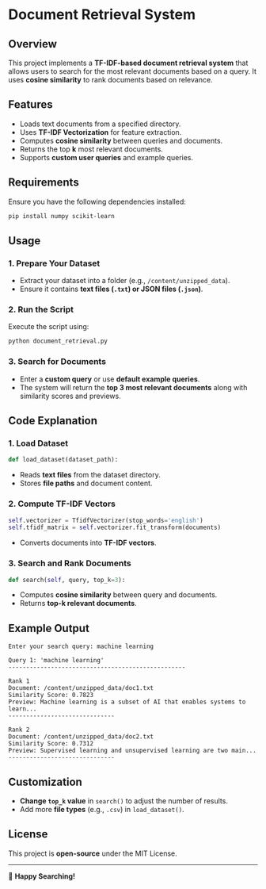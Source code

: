 # Document Retrieval System

## Overview
This project implements a **TF-IDF-based document retrieval system** that allows users to search for the most relevant documents based on a query. It uses **cosine similarity** to rank documents based on relevance.

## Features
- Loads text documents from a specified directory.
- Uses **TF-IDF Vectorization** for feature extraction.
- Computes **cosine similarity** between queries and documents.
- Returns the top **k** most relevant documents.
- Supports **custom user queries** and example queries.

## Requirements
Ensure you have the following dependencies installed:

```bash
pip install numpy scikit-learn
```

## Usage

### 1. **Prepare Your Dataset**
- Extract your dataset into a folder (e.g., `/content/unzipped_data`).
- Ensure it contains **text files (`.txt`) or JSON files (`.json`)**.

### 2. **Run the Script**
Execute the script using:

```bash
python document_retrieval.py
```

### 3. **Search for Documents**
- Enter a **custom query** or use **default example queries**.
- The system will return the **top 3 most relevant documents** along with similarity scores and previews.

## Code Explanation

### **1. Load Dataset**
```python
def load_dataset(dataset_path):
```
- Reads **text files** from the dataset directory.
- Stores **file paths** and document content.

### **2. Compute TF-IDF Vectors**
```python
self.vectorizer = TfidfVectorizer(stop_words='english')
self.tfidf_matrix = self.vectorizer.fit_transform(documents)
```
- Converts documents into **TF-IDF vectors**.

### **3. Search and Rank Documents**
```python
def search(self, query, top_k=3):
```
- Computes **cosine similarity** between query and documents.
- Returns **top-k relevant documents**.

## Example Output
```
Enter your search query: machine learning

Query 1: 'machine learning'
--------------------------------------------------

Rank 1
Document: /content/unzipped_data/doc1.txt
Similarity Score: 0.7823
Preview: Machine learning is a subset of AI that enables systems to learn...
------------------------------

Rank 2
Document: /content/unzipped_data/doc2.txt
Similarity Score: 0.7312
Preview: Supervised learning and unsupervised learning are two main...
------------------------------
```

## Customization
- **Change `top_k` value** in `search()` to adjust the number of results.
- Add more **file types** (e.g., `.csv`) in `load_dataset()`.

## License
This project is **open-source** under the MIT License.

---

🚀 **Happy Searching!**
